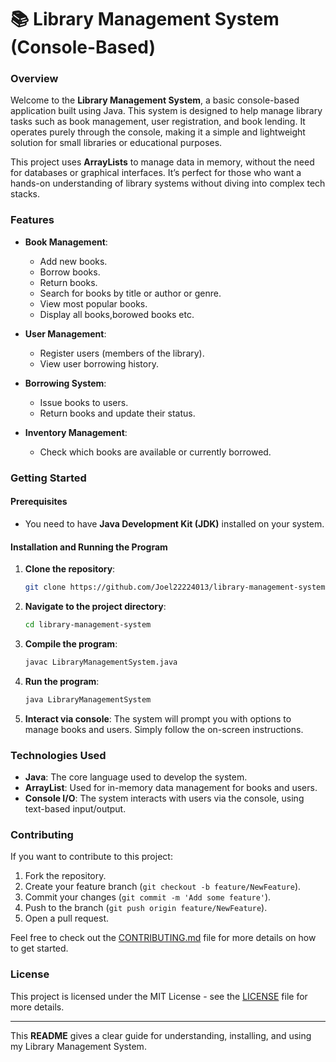 

# 📚 Library Management System (Console-Based)

### Overview
Welcome to the **Library Management System**, a basic console-based application built using Java. This system is designed to help manage library tasks such as book management, user registration, and book lending. It operates purely through the console, making it a simple and lightweight solution for small libraries or educational purposes.

This project uses **ArrayLists** to manage data in memory, without the need for databases or graphical interfaces. It’s perfect for those who want a hands-on understanding of library systems without diving into complex tech stacks.

### Features
- **Book Management**: 
  - Add new books.
  - Borrow books.
  - Return books.
  - Search for books by title or author or genre.
  - View most popular books.
  - Display all books,borowed books etc.
    
- **User Management**:
  - Register users (members of the library).
  - View user borrowing history.
- **Borrowing System**:
  - Issue books to users.
  - Return books and update their status.
- **Inventory Management**:
  - Check which books are available or currently borrowed.

### Getting Started

#### Prerequisites
- You need to have **Java Development Kit (JDK)** installed on your system.

#### Installation and Running the Program

1. **Clone the repository**:
   ```bash
   git clone https://github.com/Joel22224013/library-management-system.git
   ```

2. **Navigate to the project directory**:
   ```bash
   cd library-management-system
   ```

3. **Compile the program**:
   ```bash
   javac LibraryManagementSystem.java
   ```

4. **Run the program**:
   ```bash
   java LibraryManagementSystem
   ```

5. **Interact via console**: The system will prompt you with options to manage books and users. Simply follow the on-screen instructions.


### Technologies Used
- **Java**: The core language used to develop the system.
- **ArrayList**: Used for in-memory data management for books and users.
- **Console I/O**: The system interacts with users via the console, using text-based input/output.

### Contributing
If you want to contribute to this project:
1. Fork the repository.
2. Create your feature branch (`git checkout -b feature/NewFeature`).
3. Commit your changes (`git commit -m 'Add some feature'`).
4. Push to the branch (`git push origin feature/NewFeature`).
5. Open a pull request.

Feel free to check out the [CONTRIBUTING.md](CONTRIBUTING.md) file for more details on how to get started.

### License
This project is licensed under the MIT License - see the [LICENSE](LICENSE) file for more details.

---

This **README** gives a clear guide for understanding, installing, and using my Library Management System.
